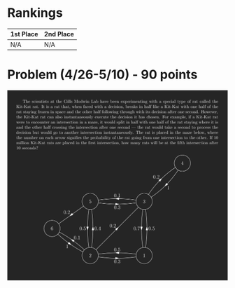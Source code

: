 # Rankings

|**1st Place**|**2nd Place**|
|----|----|
|N/A|N/A|

# Problem (4/26-5/10) - 90 points
<p align="center"><img src="https://raw.githubusercontent.com/GodwinMHS/godwinmhs.github.io/main/images/w20ep_b.jpg?raw=true"/></p>
